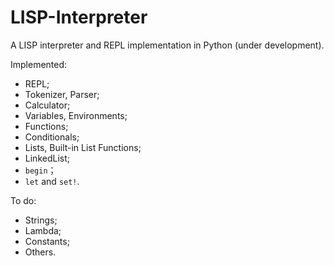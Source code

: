 # LISP-Interpreter

A LISP interpreter and REPL implementation in Python (under development).

Implemented:

- REPL;
- Tokenizer, Parser;
- Calculator;
- Variables, Environments;
- Functions;
- Conditionals;
- Lists, Built-in List Functions;
- LinkedList;
- `begin`；
- `let` and `set!`.

To do:

- Strings;
- Lambda;
- Constants;
- Others.
